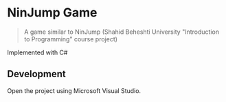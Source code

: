 # NinJump Game
> A game similar to NinJump (Shahid Beheshti University "Introduction to Programming" course project)

Implemented with C#

## Development
Open the project using Microsoft Visual Studio.
